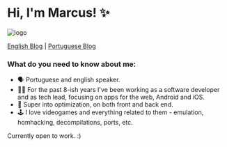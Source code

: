 # Hi, I'm Marcus! ✨

![logo](https://github.com/pmarcus93/pmarcus93/assets/6492177/9bcd2480-e1d6-4e6f-b101-b8277706d51e)

[English Blog](https://marcuspereira.com) | [Portuguese Blog](https://marcuspereira.com/pt-BR)

### What do you need to know about me:

- 🗣️ Portuguese and english speaker.
- 👨‍💻 For the past 8-ish years I've been working as a software developer and as tech lead, focusing on apps for the web, Android and iOS. 
- 👀 Super into optimization, on both front and back end.
- 🕹️ I love videogames and everything related to them - emulation, homhacking, decompilations, ports, etc.

Currently open to work. :) 
